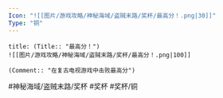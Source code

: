 ```yaml
---
Icon: "![[图片/游戏攻略/神秘海域/盗贼末路/奖杯/最高分！.png|30]]"
Type: "铜"
---
```

```ad-common-bronze-trophy
title: (Title:: "最高分！")
![[图片/游戏攻略/神秘海域/盗贼末路/奖杯/最高分！.png|100]]

(Comment:: "在复古电视游戏中击败最高分")
```

#神秘海域/盗贼末路/奖杯 #奖杯 #奖杯/铜

